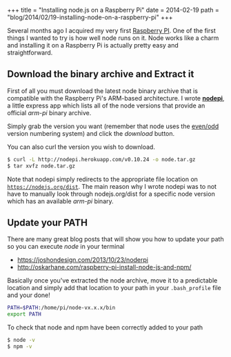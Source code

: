 +++
title = "Installing node.js on a Raspberry Pi"
date = 2014-02-19 
path = "blog/2014/02/19-installing-node-on-a-raspberry-pi"
+++

Several months ago I acquired my very first [Raspberry PI](https://www.raspberrypi.org/).
One of the first things I wanted to try is how well node runs on it.
Node works like a charm and installing it on a Raspberry Pi is actually pretty easy and straightforward.


Download the binary archive and Extract it
------------------------------------------
First of all you must download the latest node binary archive that is compatible with
the Raspberry Pi's ARM-based architecture.
I wrote **[nodepi](http://nodepi.herokuapp.com)**, a little express app which lists all of the
node versions that provide an official *arm-pi* binary archive.

Simply grab the version you want (remember that node uses the
[even/odd](https://en.wikipedia.org/wiki/Software_versioning#Odd-numbered_versions_for_development_releases)
version numbering system) and click the *download* button.

You can also curl the version you wish to download.

```sh
$ curl -L http://nodepi.herokuapp.com/v0.10.24 -o node.tar.gz
$ tar xvfz node.tar.gz
```

Note that nodepi simply redirects to the appropriate file location on <code><https://nodejs.org/dist></code>.
The main reason why I wrote nodepi was to not have to manually look through nodejs.org/dist for
a specific node version which has an available *arm-pi* binary.

Update your PATH
----------------
There are many great blog posts that will show you how to update your path so you can
execute *node* in your terminal

 * <https://joshondesign.com/2013/10/23/noderpi>
 * <http://oskarhane.com/raspberry-pi-install-node-js-and-npm/>


Basically once you've extracted the node archive, move it to a predictable location
and simply add that location to your path in your <code>.bash_profile</code> file and your done!


```sh
PATH=$PATH:/home/pi/node-vx.x.x/bin
export PATH
```


To check that node and npm have been correctly added to your path

```sh
$ node -v
$ npm -v
```

